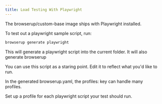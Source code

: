 ```yaml
---
title: Load Testing With Playwright
---
```


The browserup/custom-base image ships with Playwright installed.

To test out a playwright sample script, run:

```bash
browserup generate playwright
```

This will generate a playwright script into the current folder.
It will also generate browserup

You can use this script as a staring point.  Edit it to reflect what you'd like to run.

In the generated browserup.yaml, the profiles: key can handle many profiles.

Set up a profile for each playwright script your test should run.

